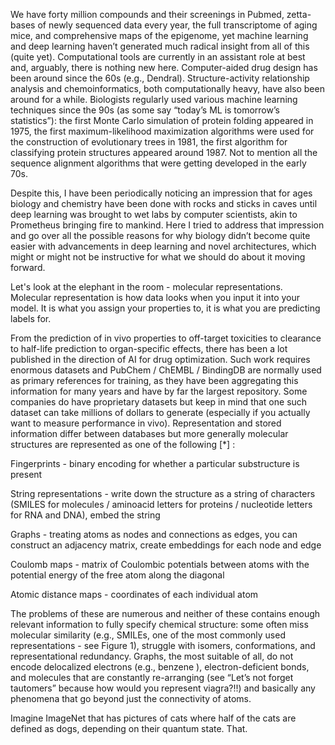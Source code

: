 We have forty million compounds and their screenings in Pubmed, zetta-bases of newly sequenced data every year, the full transcriptome of aging mice, and comprehensive maps of the epigenome, yet machine learning and deep learning haven’t generated much radical insight from all of this (quite yet). Computational tools are currently in an assistant role at best and, arguably, there is nothing new here. Computer-aided drug design has been around since the 60s (e.g., Dendral). Structure-activity relationship analysis and chemoinformatics, both computationally heavy, have also been around for a while. Biologists regularly used various machine learning techniques since the 90s (as some say “today’s ML is tomorrow’s statistics”): the first Monte Carlo simulation of protein folding appeared in 1975, the first maximum-likelihood maximization algorithms were used for the construction of evolutionary trees in 1981, the first algorithm for classifying protein structures appeared around 1987. Not to mention all the sequence alignment algorithms that were getting developed in the early 70s. 

Despite this, I have been periodically noticing an impression that for ages biology and chemistry have been done with rocks and sticks in caves until deep learning was brought to wet labs by computer scientists, akin to Prometheus bringing fire to mankind. Here I tried to address that impression and go over all the possible reasons for why biology didn’t become quite easier with advancements in deep learning and novel architectures, which might or might not be instructive for what we should do about it moving forward.

Let's look at the elephant in the room - molecular representations. Molecular representation is how data looks when you input it into your model. It is what you assign your properties to, it is what you are predicting labels for. 

From the prediction of in vivo properties to off-target toxicities to clearance to half-life prediction to organ-specific effects, there has been a lot published in the direction of AI for drug optimization. Such work requires enormous datasets and PubChem / ChEMBL / BindingDB are normally used as primary references for training, as they have been aggregating this information for many years and have by far the largest repository. Some companies do have proprietary datasets but keep in mind that one such dataset can take millions of dollars to generate (especially if you actually want to measure performance in vivo). Representation and stored information differ between databases but more generally molecular structures are represented as one of the following [*] :

Fingerprints - binary encoding for whether a particular substructure is present

String representations - write down the structure as a string of characters (SMILES for molecules / aminoacid letters for proteins / nucleotide letters for RNA and DNA), embed the string

Graphs - treating atoms as nodes and connections as edges, you can construct an adjacency matrix, create embeddings for each node and edge

Coulomb maps - matrix of Coulombic potentials between atoms with the potential energy of the free atom along the diagonal

Atomic distance maps - coordinates of each individual atom  

The problems of these are numerous and neither of these contains enough relevant information to fully specify chemical structure: some often miss molecular similarity (e.g., SMILEs, one of the most commonly used representations - see Figure 1), struggle with isomers, conformations, and representational redundancy.  Graphs, the most suitable of all, do not encode delocalized electrons (e.g., benzene ), electron-deficient bonds, and molecules that are constantly re-arranging (see “Let’s not forget tautomers” because how would you represent viagra?!!) and basically any phenomena that go beyond just the connectivity of atoms.

 Imagine ImageNet that has pictures of cats where half of the cats are defined as dogs, depending on their quantum state. That.

